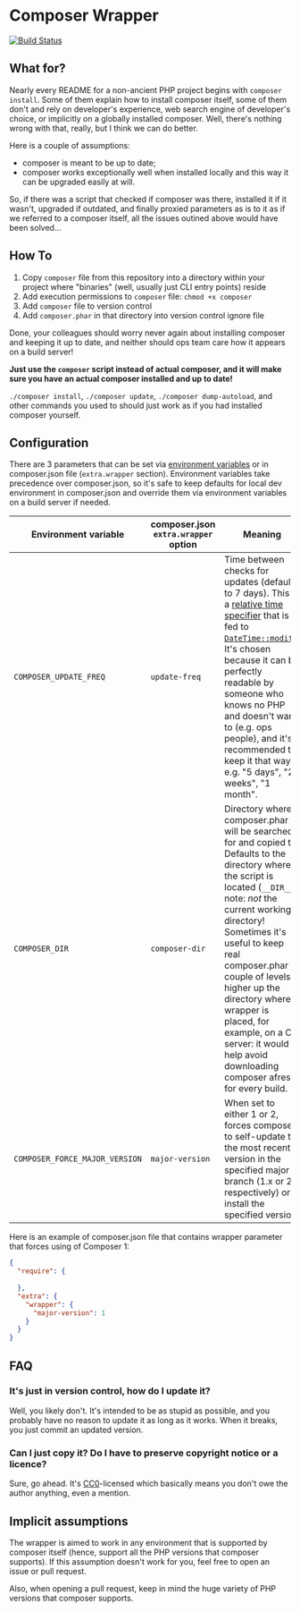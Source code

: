 # Composer Wrapper
[![Build Status](https://travis-ci.org/kamazee/composer-wrapper.svg?branch=master)](https://travis-ci.org/kamazee/composer-wrapper)

## What for?

Nearly every README for a non-ancient PHP project begins with `composer install`. Some of them explain how to install composer itself, some of them don't and rely on developer's experience, web search engine of developer's choice, or implicitly on a globally installed composer.
Well, there's nothing wrong with that, really, but I think we can do better.

Here is a couple of assumptions:
* composer is meant to be up to date;
* composer works exceptionally well when installed locally and this way it can be upgraded easily at will.

So, if there was a script that checked if composer was there, installed it if it wasn't, upgraded if outdated, and finally proxied parameters as is to it as if we referred to a composer itself, all the issues outined above would have been solved...

## How To

1. Copy `composer` file from this repository into a directory within your project where "binaries" (well, usually just CLI entry points) reside
2. Add execution permissions to `composer` file: `chmod +x composer`
3. Add `composer` file to version control
4. Add `composer.phar` in that directory into version control ignore file

Done, your colleagues should worry never again about installing composer and keeping it up to date, and neither should ops team care how it appears on a build server!

**Just use the `composer` script instead of actual composer, and it will make sure you have an actual composer installed and up to date!**

`./composer install`, `./composer update`, `./composer dump-autoload`, and other commands you used to should just work as if you had installed composer yourself.

## Configuration

There are 3 parameters that can be set via [environment variables](https://www.digitalocean.com/community/tutorials/how-to-read-and-set-environmental-and-shell-variables-on-a-linux-vps) or in composer.json file (`extra.wrapper` section). Environment variables take precedence over composer.json, so it's safe to keep defaults for local dev environment in composer.json and override them via environment variables on a build server if needed.

| Environment variable | composer.json `extra.wrapper` option | Meaning |
|----------------------|--------------------------------------|---------|
| `COMPOSER_UPDATE_FREQ` | `update-freq` | Time between checks for updates (defaults to 7 days). This is a [relative time specifier](http://php.net/manual/en/datetime.formats.relative.php) that is fed to [`DateTime::modify`](http://php.net/manual/en/datetime.modify.php). It's chosen because it can be perfectly readable by someone who knows no PHP and doesn't want to (e.g. ops people), and it's recommended to keep it that way, e.g. "5 days", "2 weeks", "1 month". |
| `COMPOSER_DIR` | `composer-dir` | Directory where composer.phar will be searched for and copied to. Defaults to the directory where the script is located (`__DIR__`); note: *not* the current working directory! Sometimes it's useful to keep real composer.phar a couple of levels higher up the directory where wrapper is placed, for example, on a CI server: it would help avoid downloading composer afresh for every build. |
| `COMPOSER_FORCE_MAJOR_VERSION` | `major-version` | When set to either 1 or 2, forces composer to self-update to the most recent version in the specified major branch (1.x or 2.x respectively) or install the specified version. |

Here is an example of composer.json file that contains wrapper parameter that forces using of Composer 1:
```json
{
  "require": {
    
  },
  "extra": {
    "wrapper": {
      "major-version": 1
    }
  }
}
```


## FAQ

### It's just in version control, how do I update it?

Well, you likely don't. It's intended to be as stupid as possible, and you probably have no reason to update it as long as it works. When it breaks, you just commit an updated version.

### Can I just copy it? Do I have to preserve copyright notice or a licence?

Sure, go ahead. It's [CC0](https://wiki.creativecommons.org/wiki/CC0)-licensed which basically means you don't owe the author anything, even a mention.

## Implicit assumptions

The wrapper is aimed to work in any environment that is supported by composer itself (hence, support all the PHP versions that composer supports). If this assumption doesn't work for you, feel free to open an issue or pull request.

Also, when opening a pull request, keep in mind the huge variety of PHP versions that composer supports.
